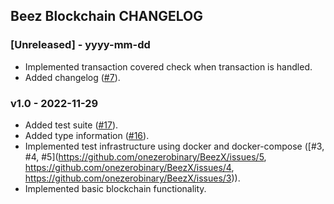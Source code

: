 ## Beez Blockchain CHANGELOG

### [Unreleased] - yyyy-mm-dd

- Implemented transaction covered check when transaction is handled.
- Added changelog ([#7]([https://github.com/onezerobinary/BeezX/issues/7])).

### v1.0 - 2022-11-29

- Added test suite ([#17]([https://github.com/onezerobinary/BeezX/issues/17])).
- Added type information ([#16]([https://github.com/onezerobinary/BeezX/issues/16])).
- Implemented test infrastructure using docker and docker-compose ([#3, #4, #5](https://github.com/onezerobinary/BeezX/issues/5, https://github.com/onezerobinary/BeezX/issues/4, https://github.com/onezerobinary/BeezX/issues/3)).
- Implemented basic blockchain functionality.